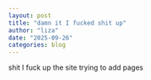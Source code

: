 ```yaml
---
layout: post
title: "damn it I fucked shit up"
author: "liza"
date: "2025-09-26"
categories: blog
---
```


shit I fuck up the site trying to add pages 
